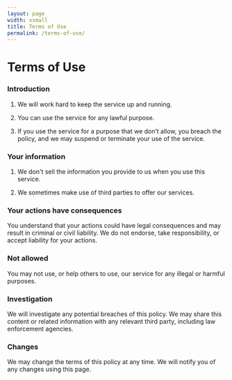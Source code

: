 ```yaml
---
layout: page
width: xsmall
title: Terms of Use
permalink: /terms-of-use/
---
```


# Terms of Use

### Introduction

1) We will work hard to keep the service up and running.

2) You can use the service for any lawful purpose.

3) If you use the service for a purpose that we don’t allow, you breach the policy, and we may suspend or terminate your use of the service.

### Your information

1) We don't sell the information you provide to us when you use this service.

2) We sometimes make use of third parties to offer our services.

### Your actions have consequences

You understand that your actions could have legal consequences and may result in criminal or civil liability. We do not endorse, take responsibility, or accept liability for your actions.

### Not allowed

You may not use, or help others to use, our service for any illegal or harmful purposes.

### Investigation

We will investigate any potential breaches of this policy. We may share this content or related information with any relevant third party, including law enforcement agencies.

### Changes
We may change the terms of this policy at any time. We will notify you of any changes using this page.